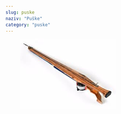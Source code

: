 ```yaml
---
slug: puske
naziv: "Puške"
category: "puske"
---
```


<figure class="figure">
    <img src="./images/speargun.jpeg" alt="speargun"/>
</figure>

